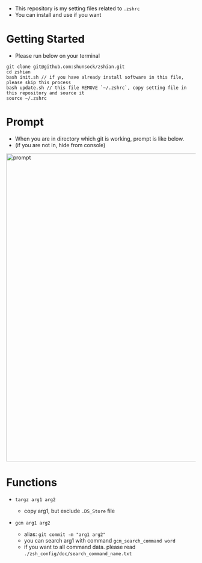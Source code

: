 # 

- This repository is my setting files related to `.zshrc`
- You can install and use if you want

# Getting Started

- Please run below on your terminal

```terminal
git clone git@github.com:shunsock/zshian.git
cd zshian
bash init.sh // if you have already install software in this file, please skip this process
bash update.sh // this file REMOVE `~/.zshrc`, copy setting file in this repository and source it
source ~/.zshrc
```

# Prompt
- When you are in directory which git is working, prompt is like below.
- (if you are not in, hide from console)

<img width="820" alt="prompt" src="https://github.com/shunsock/start_zsh/assets/84004458/ca3c6c73-71a7-408e-be70-534b4c4588d8">


# Functions
- `targz arg1 arg2`
    - copy arg1, but exclude `.DS_Store` file

- `gcm arg1 arg2`
    - alias: `git commit -m "arg1 arg2"`
    - you can search arg1 with command `gcm_search_command word`
    - if you want to all command data. please read `./zsh_config/doc/search_command_name.txt`
